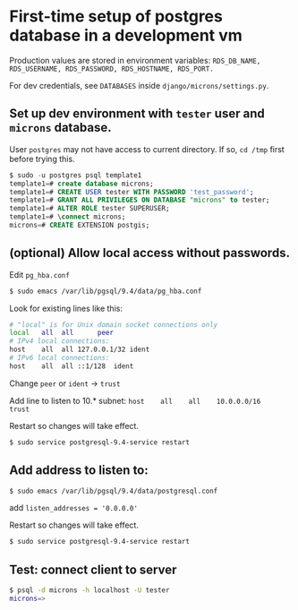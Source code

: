 # First-time setup of postgres database in a development vm

Production values are stored in environment variables: `RDS_DB_NAME, RDS_USERNAME, RDS_PASSWORD, RDS_HOSTNAME, RDS_PORT.`

For dev credentials, see `DATABASES` inside `django/microns/settings.py`.

## Set up dev environment with `tester` user and `microns` database.

User `postgres` may not have access to current directory. If so, `cd /tmp` first before trying this.

~~~sql
$ sudo -u postgres psql template1
template1=# create database microns;
template1=# CREATE USER tester WITH PASSWORD 'test_password';
template1=# GRANT ALL PRIVILEGES ON DATABASE "microns" to tester;
template1=# ALTER ROLE tester SUPERUSER;
template1=# \connect microns;
microns=# CREATE EXTENSION postgis;
~~~



## (optional) Allow local access without passwords.

Edit `pg_hba.conf`

~~~bash
$ sudo emacs /var/lib/pgsql/9.4/data/pg_hba.conf
~~~

Look for existing lines like this:
~~~bash
# "local" is for Unix domain socket connections only
local   all  all      peer
# IPv4 local connections:
host    all  all 127.0.0.1/32 ident
# IPv6 local connections:
host    all  all ::1/128  ident
~~~

Change `peer` or `ident` -> `trust`

Add line to listen to 10.* subnet:
`host    all    all    10.0.0.0/16   trust`

Restart so changes will take effect.

~~~~bash
$ sudo service postgresql-9.4-service restart
~~~~


## Add address to listen to:

~~~bash
$ sudo emacs /var/lib/pgsql/9.4/data/postgresql.conf
~~~

add `listen_addresses = '0.0.0.0'`

Restart so changes will take effect.

~~~bash
$ sudo service postgresql-9.4-service restart
~~~

## Test: connect client to server

~~~bash
$ psql -d microns -h localhost -U tester
microns=>
~~~
